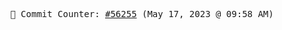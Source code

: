 <p align="center">
    <samp>
        📮 Commit Counter: <a href="https://github.com/Javascript-void0/Javascript-void0/commits/main">#56255</a> (May 17, 2023 @ 09:58 AM)
    </samp>
</p>